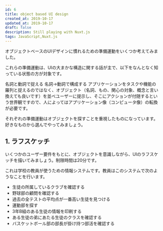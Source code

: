 ```yaml
---
id: 6
title: object based UI design
created_at: 2019-10-17
updated_at: 2019-10-17
draft: false
description: Still playing with Nuxt.js
tags: JavaScript,Nuxt.js
---
```


オブジェクトベースのUIデザインに慣れるための準備運動をいくつか考えてみました。

これらの準備運動は、UIの大まかな構造に関する話が主で、以下をなんとなく知っている状態の方が対象です。

名詞と動詞で捉える
名詞→動詞で構成する
アプリケーションをタスクや機能の羅列と捉えるのではなく、オブジェクト（名詞、もの、関心の対象、概念と言い換えても良いです）を並べユーザーに提示し、そこにアクションが付随するという世界観ですので、人によってはアプリケーション像（コンピュータ像）の転換が必要です。

それぞれの準備運動はオブジェクトを探すことを重視したものになっています。好きなものから選んでやってみましょう。

## 1. ラフスケッチ

いくつかのユーザー要件をもとに、オブジェクトを意識しながら、UIのラフスケッチを描いてみましょう。制限時間は20分です。

これは学校の教員が使うための情報システムです。教員はこのシステムで次のようなことを行います。

- 生徒の所属しているクラブを確認する
- 野球部の顧問を確認する
- 過去の全テストの平均点が一番高い生徒を見つける
- 運動部を探す
- 3年B組のある生徒の情報を印刷する
- ある生徒の弟にあたる生徒のクラスを確認する
- バスケットボール部の部長が掛け持つ部活を確認する
